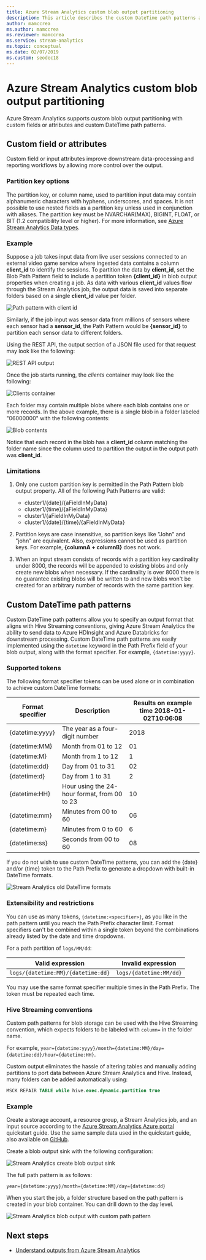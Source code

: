 ```yaml
---
title: Azure Stream Analytics custom blob output partitioning
description: This article describes the custom DateTime path patterns and the custom field or attributes features for blob storage output from Azure Stream Analytics jobs.
author: mamccrea
ms.author: mamccrea
ms.reviewer: mamccrea
ms.service: stream-analytics
ms.topic: conceptual
ms.date: 02/07/2019
ms.custom: seodec18
---
```


# Azure Stream Analytics custom blob output partitioning

Azure Stream Analytics supports custom blob output partitioning with custom fields or attributes and custom DateTime path patterns. 

## Custom field or attributes

Custom field or input attributes improve downstream data-processing and reporting workflows by allowing more control over the output.

### Partition key options

The partition key, or column name, used to partition input data may contain alphanumeric characters with hyphens, underscores, and spaces. It is not possible to use nested fields as a partition key unless used in conjunction with aliases. The partition key must be NVARCHAR(MAX), BIGINT, FLOAT, or BIT (1.2 compatibility level or higher). For more information, see [Azure Stream Analytics Data types](https://docs.microsoft.com/stream-analytics-query/data-types-azure-stream-analytics).

### Example

Suppose a job takes input data from live user sessions connected to an external video game service where ingested data contains a column **client_id** to identify the sessions. To partition the data by **client_id**, set the Blob Path Pattern field to include a partition token **{client_id}** in blob output properties when creating a job. As data with various **client_id** values flow through the Stream Analytics job, the output data is saved into separate folders based on a single **client_id** value per folder.

![Path pattern with client id](./media/stream-analytics-custom-path-patterns-blob-storage-output/stream-analytics-path-pattern-client-id.png)

Similarly, if the job input was sensor data from millions of sensors where each sensor had a **sensor_id**, the Path Pattern would be **{sensor_id}** to partition each sensor data to different folders.  


Using the REST API, the output section of a JSON file used for that request may look like the following:  

![REST API output](./media/stream-analytics-custom-path-patterns-blob-storage-output/stream-analytics-rest-output.png)

Once the job starts running, the *clients* container may look like the following:  

![Clients container](./media/stream-analytics-custom-path-patterns-blob-storage-output/stream-analytics-clients-container.png)

Each folder may contain multiple blobs where each blob contains one or more records. In the above example, there is a single blob in a folder labeled "06000000" with the following contents:

![Blob contents](./media/stream-analytics-custom-path-patterns-blob-storage-output/stream-analytics-blob-contents.png)

Notice that each record in the blob has a **client_id** column matching the folder name since the column used to partition the output in the output path was **client_id**.

### Limitations

1. Only one custom partition key is permitted in the Path Pattern blob output property. All of the following Path Patterns are valid:

   * cluster1/{date}/{aFieldInMyData}  
   * cluster1/{time}/{aFieldInMyData}  
   * cluster1/{aFieldInMyData}  
   * cluster1/{date}/{time}/{aFieldInMyData} 
   
2. Partition keys are case insensitive, so partition keys like "John" and "john" are equivalent. Also, expressions cannot be used as partition keys. For example, **{columnA + columnB}** does not work.  

3. When an input stream consists of records with a partition key cardinality under 8000, the records will be appended to existing blobs and only create new blobs when necessary. If the cardinality is over 8000 there is no guarantee existing blobs will be written to and new blobs won't be created for an arbitrary number of records with the same partition key.

## Custom DateTime path patterns

Custom DateTime path patterns allow you to specify an output format that aligns with Hive Streaming conventions, giving Azure Stream Analytics the ability to send data to Azure HDInsight and Azure Databricks for downstream processing. Custom DateTime path patterns are easily implemented using the `datetime` keyword in the Path Prefix field of your blob output, along with the format specifier. For example, `{datetime:yyyy}`.

### Supported tokens

The following format specifier tokens can be used alone or in combination to achieve custom DateTime formats:

|Format specifier   |Description   |Results on example time 2018-01-02T10:06:08|
|----------|-----------|------------|
|{datetime:yyyy}|The year as a four-digit number|2018|
|{datetime:MM}|Month from 01 to 12|01|
|{datetime:M}|Month from 1 to 12|1|
|{datetime:dd}|Day from 01 to 31|02|
|{datetime:d}|Day from 1 to 31|2|
|{datetime:HH}|Hour using the 24-hour format, from 00 to 23|10|
|{datetime:mm}|Minutes from 00 to 60|06|
|{datetime:m}|Minutes from 0 to 60|6|
|{datetime:ss}|Seconds from 00 to 60|08|

If you do not wish to use custom DateTime patterns, you can add the {date} and/or {time} token to the Path Prefix to generate a dropdown with built-in DateTime formats.

![Stream Analytics old DateTime formats](./media/stream-analytics-custom-path-patterns-blob-storage-output/stream-analytics-old-date-time-formats.png)

### Extensibility and restrictions

You can use as many tokens, `{datetime:<specifier>}`, as you like in the path pattern until you reach the Path Prefix character limit. Format specifiers can't be combined within a single token beyond the combinations already listed by the date and time dropdowns. 

For a path partition of `logs/MM/dd`:

|Valid expression   |Invalid expression   |
|----------|-----------|
|`logs/{datetime:MM}/{datetime:dd}`|`logs/{datetime:MM/dd}`|

You may use the same format specifier multiple times in the Path Prefix. The token must be repeated each time.

### Hive Streaming conventions

Custom path patterns for blob storage can be used with the Hive Streaming convention, which expects folders to be labeled with `column=` in the folder name.

For example, `year={datetime:yyyy}/month={datetime:MM}/day={datetime:dd}/hour={datetime:HH}`.

Custom output eliminates the hassle of altering tables and manually adding partitions to port data between Azure Stream Analytics and Hive. Instead, many folders can be added automatically using:

```SQL
MSCK REPAIR TABLE while hive.exec.dynamic.partition true
```

### Example

Create a storage account, a resource group, a Stream Analytics job, and an input source according to the [Azure Stream Analytics Azure portal](stream-analytics-quick-create-portal.md) quickstart guide. Use the same sample data used in the quickstart guide, also available on [GitHub](https://raw.githubusercontent.com/Azure/azure-stream-analytics/master/Samples/GettingStarted/HelloWorldASA-InputStream.json).

Create a blob output sink with the following configuration:

![Stream Analytics create blob output sink](./media/stream-analytics-custom-path-patterns-blob-storage-output/stream-analytics-create-output-sink.png)

The full path pattern is as follows:


`year={datetime:yyyy}/month={datetime:MM}/day={datetime:dd}`


When you start the job, a folder structure based on the path pattern is created in your blob container. You can drill down to the day level.

![Stream Analytics blob output with custom path pattern](./media/stream-analytics-custom-path-patterns-blob-storage-output/stream-analytics-blob-output-folder-structure.png)

## Next steps

* [Understand outputs from Azure Stream Analytics](stream-analytics-define-outputs.md)

